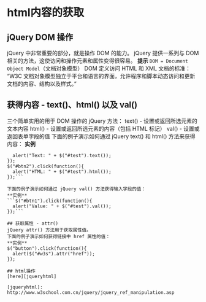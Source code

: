 # html内容的获取


## jQuery DOM 操作
jQuery 中非常重要的部分，就是操作 DOM 的能力。
jQuery 提供一系列与 DOM 相关的方法，这使访问和操作元素和属性变得很容易。
__提示__ `DOM = Document Object Model`（文档对象模型）
DOM 定义访问 HTML 和 XML 文档的标准：
“W3C 文档对象模型独立于平台和语言的界面，允许程序和脚本动态访问和更新文档的内容、结构以及样式。”
## 获得内容 - text()、html() 以及 val()
三个简单实用的用于 DOM 操作的 jQuery 方法：
text() - 设置或返回所选元素的文本内容
html() - 设置或返回所选元素的内容（包括 HTML 标记）
val() - 设置或返回表单字段的值
下面的例子演示如何通过 jQuery text() 和 html() 方法来获得内容：
**实例**
```$("#btn1").click(function(){
  alert("Text: " + $("#test").text());
});
$("#btn2").click(function(){
  alert("HTML: " + $("#test").html());
});```
 
下面的例子演示如何通过 jQuery val() 方法获得输入字段的值：
**实例**
```$("#btn1").click(function(){
  alert("Value: " + $("#test").val());
});```
 
## 获取属性 - attr()
jQuery attr() 方法用于获取属性值。
下面的例子演示如何获得链接中 href 属性的值：
**实例**
$("button").click(function(){
  alert($("#w3s").attr("href"));
});

## html操作
[here][jqueryhtml]

[jqueryhtml]: http://www.w3school.com.cn/jquery/jquery_ref_manipulation.asp